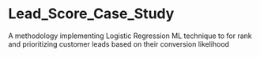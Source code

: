 # Lead_Score_Case_Study
A methodology implementing Logistic Regression ML technique to  for rank and prioritizing customer leads based on their conversion likelihood
